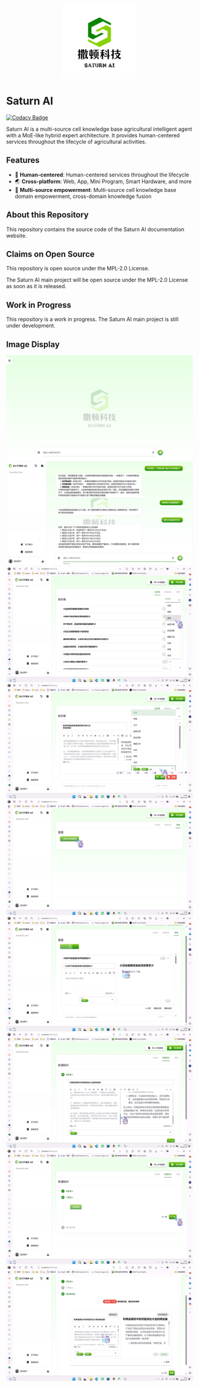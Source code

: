 <p align="center"><img src="/public/logo-vertical.svg" width="200"></p>

# Saturn AI

[![Codacy Badge](https://api.codacy.com/project/badge/Grade/06363292eee843888be10ab01fd96102)](https://app.codacy.com/gh/jiwangyihao/Saturn-docs?utm_source=github.com&utm_medium=referral&utm_content=jiwangyihao/Saturn-docs&utm_campaign=Badge_Grade)

Saturn AI is a multi-source cell knowledge base agricultural intelligent agent with a MoE-like hybrid expert architecture. It provides human-centered services throughout the lifecycle of agricultural activities.

## Features

- 📌 **Human-centered**: Human-centered services throughout the lifecycle
- 🌏 **Cross-platform**: Web, App, Mini Program, Smart Hardware, and more
- 🏡 **Multi-source empowerment**: Multi-source cell knowledge base domain empowerment, cross-domain knowledge fusion

## About this Repository

This repository contains the source code of the Saturn AI documentation website.

## Claims on Open Source

This repository is open source under the MPL-2.0 License.

The Saturn AI main project will be open source under the MPL-2.0 License as soon as it is released.

## Work in Progress

This repository is a work in progress. The Saturn AI main project is still under development.

## Image Display

![1](/public/1.png)
![2](/public/2.png)
![3](/public/3.png)
![4](/public/4.png)
![5](/public/5.png)
![6](/public/6.png)
![7](/public/7.png)
![8](/public/8.png)
![9](/public/9.png)

